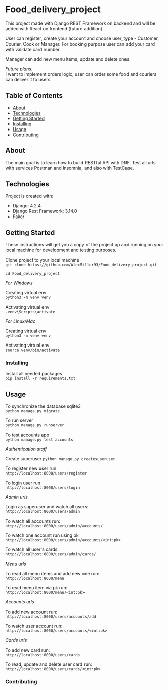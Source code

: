 # Food_delivery_project
This project made with Django REST Framework on backend and will be added with React on frontend (future addition). 

User can register, create your account and choose user_type - Customer, Courier, Cook or Manager.
For booking purpose user can add your card with validate card number.

Manager can add new menu items, update and delete ones.

<i>Future plans:</i> <br />
I want to implement orders logic, user can order some food and couriers can deliver it to users.


## Table of Contents

- [About](#about)
- [Technologies](#technologies)
- [Getting Started](#getting-started)
- [Installing](#installing)
- [Usage](#usage)
- [Contributing](#contributing)

## About 

The main goal is to learn how to build RESTful API with DRF. 
Test all urls with services Postman and Insomnia, and also with TestCase.


## Technologies
Project is created with:
* Django: 4.2.4
* Django Rest Framework: 3.14.0
* Faker

## Getting Started
These instructions will get you a copy of the project up and running on your local machine for development and testing purposes.

Clone project to your local machine  <br /> 
`git clone https://github.com/AlexMiller93/Food_delivery_project.git`

`cd Food_delivery_project`

<i>For Windows</i>

Creating virtual env <br />
`python3 -m venv venv`

Activating virtual env <br />
`.venv\Scripts\activate`

<i>For Linux/Mac</i>

Creating virtual env <br />
`python3 -m venv venv`

Activating virtual env <br />
`source venv/bin/activate`

### Installing

Install all needed packages <br />
`pip install -r requirements.txt`

## Usage

To synchronize the database sqlite3 <br />
`python manage.py migrate`

To run server <br />
`python manage.py runserver`

To test accounts app<br />
`python manage.py test accounts`

<i>Authentication staff</i>

Create superuser 
`python manage.py createsuperuser`

To register new user run <br />
`http://localhost:8000/users/register`

To login user run <br />
`http://localhost:8000/users/login`

<i>Admin urls</i>

Login as superuser and watch all users: <br />
`http://localhost:8000/users/admin`

To watch all accounts run: <br />
`http://localhost:8000/users/admin/accounts/`

To watch one account run using pk <br />
`http://localhost:8000/users/admin/accounts/<int:pk>`

To watch all user's cards <br />
`http://localhost:8000/users/admin/cards/`

<i>Menu urls</i>

To read all menu items and add new one run: <br />
`http://localhost:8000/menu`

To read menu item via pk run: <br />
`http://localhost:8000/menu/<int:pk>`

<i>Accounts urls</i>

To add new account run: <br />
`http://localhost:8000/users/accounts/add`

To watch user account run: <br />
`http://localhost:8000/users/accounts/<int:pk>`

<i>Cards urls</i>

To add new card run: <br />
`http://localhost:8000/users/cards`

To read, update and delete user card run: <br />
`http://localhost:8000/users/cards/<int:pk>`



### Contributing
